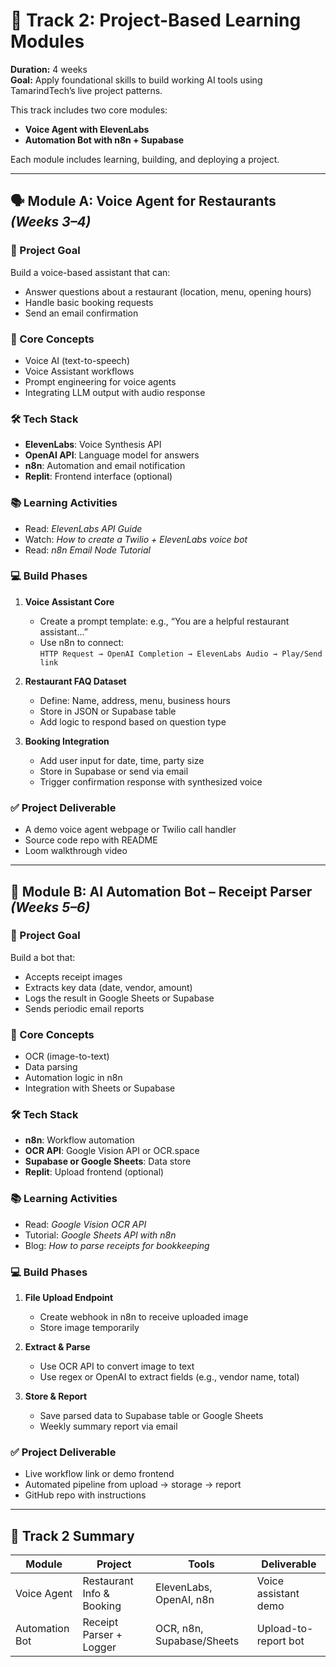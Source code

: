 # 🔧 Track 2: Project-Based Learning Modules

**Duration:** 4 weeks  
**Goal:** Apply foundational skills to build working AI tools using TamarindTech’s live project patterns.

This track includes two core modules:
- **Voice Agent with ElevenLabs**
- **Automation Bot with n8n + Supabase**

Each module includes learning, building, and deploying a project.

---

## 🗣️ Module A: Voice Agent for Restaurants *(Weeks 3–4)*

### 🎯 Project Goal
Build a voice-based assistant that can:
- Answer questions about a restaurant (location, menu, opening hours)
- Handle basic booking requests
- Send an email confirmation

### 🧠 Core Concepts
- Voice AI (text-to-speech)
- Voice Assistant workflows
- Prompt engineering for voice agents
- Integrating LLM output with audio response

### 🛠️ Tech Stack
- **ElevenLabs**: Voice Synthesis API
- **OpenAI API**: Language model for answers
- **n8n**: Automation and email notification
- **Replit**: Frontend interface (optional)

### 📚 Learning Activities
- Read: *ElevenLabs API Guide*
- Watch: *How to create a Twilio + ElevenLabs voice bot*
- Read: *n8n Email Node Tutorial*

### 💻 Build Phases
1. **Voice Assistant Core**  
   - Create a prompt template: e.g., “You are a helpful restaurant assistant...”
   - Use n8n to connect:  
     `HTTP Request → OpenAI Completion → ElevenLabs Audio → Play/Send link`

2. **Restaurant FAQ Dataset**  
   - Define: Name, address, menu, business hours  
   - Store in JSON or Supabase table  
   - Add logic to respond based on question type

3. **Booking Integration**  
   - Add user input for date, time, party size  
   - Store in Supabase or send via email  
   - Trigger confirmation response with synthesized voice

### ✅ Project Deliverable
- A demo voice agent webpage or Twilio call handler
- Source code repo with README
- Loom walkthrough video

---

## 🔄 Module B: AI Automation Bot – Receipt Parser *(Weeks 5–6)*

### 🎯 Project Goal
Build a bot that:
- Accepts receipt images
- Extracts key data (date, vendor, amount)
- Logs the result in Google Sheets or Supabase
- Sends periodic email reports

### 🧠 Core Concepts
- OCR (image-to-text)
- Data parsing
- Automation logic in n8n
- Integration with Sheets or Supabase

### 🛠️ Tech Stack
- **n8n**: Workflow automation
- **OCR API**: Google Vision API or OCR.space
- **Supabase or Google Sheets**: Data store
- **Replit**: Upload frontend (optional)

### 📚 Learning Activities
- Read: *Google Vision OCR API*
- Tutorial: *Google Sheets API with n8n*
- Blog: *How to parse receipts for bookkeeping*

### 💻 Build Phases
1. **File Upload Endpoint**  
   - Create webhook in n8n to receive uploaded image  
   - Store image temporarily

2. **Extract & Parse**  
   - Use OCR API to convert image to text  
   - Use regex or OpenAI to extract fields (e.g., vendor name, total)

3. **Store & Report**  
   - Save parsed data to Supabase table or Google Sheets  
   - Weekly summary report via email

### ✅ Project Deliverable
- Live workflow link or demo frontend
- Automated pipeline from upload → storage → report
- GitHub repo with instructions

---

## 🧾 Track 2 Summary

| Module         | Project                    | Tools                         | Deliverable              |
|----------------|----------------------------|-------------------------------|---------------------------|
| Voice Agent    | Restaurant Info & Booking | ElevenLabs, OpenAI, n8n       | Voice assistant demo      |
| Automation Bot | Receipt Parser + Logger   | OCR, n8n, Supabase/Sheets     | Upload-to-report bot      |

